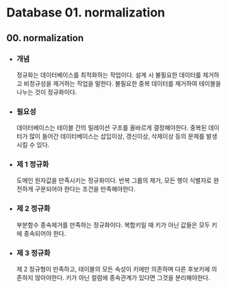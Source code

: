 # Database 01. normalization

## 00. normalization

- ### 개념

  정규화는 데이터베이스를 최적화하는 작업이다. 설계 시 불필요한 데이터를 제거하고 비정규성을 제거하는 작업을 말한다. 불필요한 중복 데이터를 제거하여 테이블을 나누는 것이 정규화이다.

- ### 필요성

  데이터베이스는 테이블 간의 릴레이션 구조를 올바르게 결정해야한다. 중복된 데이터가 많이 들어간 데이터베이스는 삽입이상, 갱신이상, 삭제이상 등의 문제를 발생시킬 수 있다.

- ### 제 1 정규화

  도메인 원자값을 만족시키는 정규화이다. 반복 그룹의 제거, 모든 행이 식별자로 완전하게 구분되어야 한다는 조건을 만족해야한다.

- ### 제 2 정규화

  부분함수 종속제거를 만족하는 정규화이다. 복합키일 때 키가 아닌 값들은 모두 키에 종속되어야 한다.

- ### 제 3 정규화
  제 2 정규형이 만족하고, 테이블의 모든 속성이 키에만 의존하며 다른 후보키에 의존하지 않아야한다.
  키가 아닌 컬럼에 종속관계가 있다면 그것을 분리해야한다.
